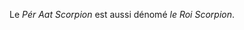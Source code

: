 <!-- TITLE: Le Pér Aat Scorpion -->
<!-- SUBTITLE: Présentation du Pér Aat Scorpion -->

Le *Pér Aat Scorpion* est aussi dénomé *le Roi Scorpion*.